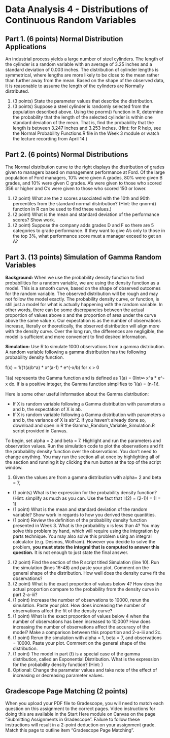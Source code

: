 # Data Analysis 4 - Distributions of Continuous Random Variables

## Part 1.  (6 points) Normal Distribution Applications
An industrial process yields a large number of steel cylinders. The length of the cylinder is a random variable with an average of 3.25 inches and a standard deviation of 0.003 inches. The distribution of cylinder lengths is symmetrical, where lengths are more likely to be close to the mean rather than further away from the mean. Based on the shape of the observed data, it is reasonable to assume the length of the cylinders are Normally distributed. 
1. (3 points) State the parameter values that describe the distribution. 
2. (3 points) Suppose a steel cylinder is randomly selected from the population described above. Using the pnorm() function in R, determine the probability that the length of the selected cylinder is within one standard deviation of the mean. That is, find the probability that the length is between 3.247 inches and 3.253 inches. (Hint: for R help, see the Normal Probability Functions.R file in the Week 3 module or watch the lecture recording from April 14.)

## Part 2. (6 points) Normal Distributions
The Normal distribution curve to the right displays the distribution of grades given to managers based on management performance at Ford. Of the large population of Ford managers, 10% were given A grades, 80% were given B grades, and 10% were given C grades. A’s were given to those who scored 356 or higher and C’s were given to those who scored 150 or lower.  
1. (2 point) What are the z scores associated with the 10th and 90th percentiles from the standard normal distribution? (Hint: the qnorm() function in R can be used to find these values.)
2. (2 point) What is the mean and standard deviation of the performance scores? Show work.
3. (2 point) Suppose the company adds grades D and F so there are 5 categories to grade performance. If they want to give A’s only to those in the top 3%, what performance score must a manager exceed to get an A? 

## Part 3.  (13 points) Simulation of Gamma Random Variables 
**Background:** When we use the probability density function to find probabilities for a random variable, we are using the density function as a model. This is a smooth curve, based on the shape of observed outcomes for the random variable. The observed distribution will be rough and may not follow the model exactly. The probability density curve, or function, is still just a model for what is actually happening with the random variable. In other words, there can be some discrepancies between the actual proportion of values above x and the proportion of area under the curve above the same value x. Our expectation is as the number of observations increase, literally or theoretically, the observed distribution will align more with the density curve. Over the long run, the differences are negligible, the model is sufficient and more convenient to find desired information.  

**Simulation:** Use R to simulate 1000 observations from a gamma distribution. A random variable following a gamma distribution has the following probability density function.  

f(x) = 1/(⅂(a)b^a) * x^(a-1) * e^(-x/b) for x > 0 

⅂(a) represents the Gamma function and is defined as ⅂(a) = 0Int∞ x^a * e^-x dx. If  is a positive integer, the Gamma function simplifies to ⅂(a) = (n-1)!. 

Here is some other useful information about the Gamma distribution:
- If X is random variable following a Gamma distribution with parameters a and b, the expectation of X is ab. 
- If X is random variable following a Gamma distribution with parameters a and b, the variance of X is ab^2. 
If you haven’t already done so, download and open in R the Gamma_Random_Variable_Simulation.R script provided in Canvas. 

To begin, set alpha = 2 and beta = 7. Highlight and run the parameters and observation values. Run the simulation code to plot the observations and fit the probability density function over the observations.  You don’t need to change anything. You may run the section all at once by highlighting all of the section and running it by clicking the run button at the top of the script window.

1. Given the values are from a gamma distribution with alpha= 2 and beta = 7, 
- (1 points) What is the expression for the probability density function? (Hint: simplify as much as you can. Use the fact that ⅂(2) = (2-1)! = 1! = 1)
- (1 point) What is the mean and standard deviation of the random variable? Show work in regards to how you derived these quantities.
- (1 point) Review the definition of the probability density function presented in Week 3. What is the probability x is less than 4? You may solve this problem by hand, which will require using the integration by parts technique. You may also solve this problem using an integral calculator (e.g. Desmos, Wolfram). However you decide to solve the problem, **you must state the integral that is computed to answer this question.** It is not enough to just state the final answer. 
2. (2 point) Find the section of the R script titled Simulation (line 10). Run the simulation (lines 16-48) and paste your plot. Comment on the general shape of the distribution. How well does the density curve fit the observations?
3. (2 point) What is the exact proportion of values below 4? How does the actual proportion compare to the probability from the density curve in part 2-a-iii? 
4. (1 point) Increase the number of observations to 10000, rerun the simulation. Paste your plot. How does increasing the number of observations affect the fit of the density curve? 
5. (1 point) What is the exact proportion of values below 4 when the number of observations has been increased to 10,000? How does increasing the number of observations affect the accuracy of the model? Make a comparison between this proportion and 2-a-iii and 2c. 
6. (1 point) Rerun the simulation with alpha = 1, beta = 7, and observations = 10000. Paste your plot. Comment on the general shape of the distribution.
7. (1 point) The model in part (f) is a special case of the gamma distribution, called an Exponential Distribution. What is the expression for the probability density function? (Hint: )    
8. Optional: Change the parameter values and take note of the effect of increasing or decreasing parameter values.  

## Gradescope Page Matching (2 points)
When you upload your PDF file to Gradescope, you will need to match each question on this assignment to the correct pages. Video instructions for doing this are available in the Start Here module on Canvas on the page “Submitting Assignments in Gradescope”. Failure to follow these instructions will result in a 2-point deduction on your assignment grade. Match this page to outline item “Gradescope Page Matching”. 
